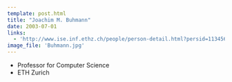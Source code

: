 ```yaml
---
template: post.html
title: "Joachim M. Buhmann"
date: 2003-07-01
links:
  - 'http://www.ise.inf.ethz.ch/people/person-detail.html?persid=113456'
image_file: 'Buhmann.jpg'
---
```


* Professor for Computer Science  
* ETH Zurich 

<!--more-->

